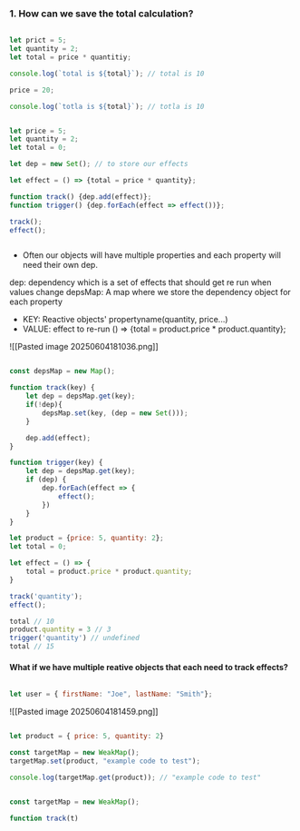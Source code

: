 
### 1. How can we save the total calculation?

```js

let prict = 5;
let quantity = 2;
let total = price * quantitiy;

console.log(`total is ${total}`); // total is 10

price = 20;

console.log(`totla is ${total}`); // totla is 10

```

```js

let price = 5;
let quantity = 2;
let total = 0;

let dep = new Set(); // to store our effects

let effect = () => {total = price * quantity};

function track() {dep.add(effect)};
function trigger() {dep.forEach(effect => effect())};

track();
effect();



```

- Often our objects will have multiple properties and each property will need their own dep.

dep: dependency which is a set of effects that should get re run when values change
depsMap: A map where we store the dependency object for each property
- KEY: Reactive objects' propertyname(quantity, price...)
- VALUE: effect to re-run () => {total = product.price * product.quantity};

![[Pasted image 20250604181036.png]]

```js

const depsMap = new Map();

function track(key) {
	let dep = depsMap.get(key);
	if(!dep){
		depsMap.set(key, (dep = new Set()));
	}

	dep.add(effect);
}

function trigger(key) {
	let dep = depsMap.get(key);
	if (dep) {
		dep.forEach(effect => {
			effect();
		})
	}
}

let product = {price: 5, quantity: 2};
let total = 0;

let effect = () => {
	total = product.price * product.quantity;
}

track('quantity');
effect();

total // 10
product.quantity = 3 // 3
trigger('quantity') // undefined
total // 15

```


#### What if we have multiple reative objects that each need to track effects?

```js

let user = { firstName: "Joe", lastName: "Smith"};

```

![[Pasted image 20250604181459.png]]

```js

let product = { price: 5, quantity: 2}

const targetMap = new WeakMap();
targetMap.set(product, "example code to test");

console.log(targetMap.get(product)); // "example code to test"

```


```js

const targetMap = new WeakMap();

function track(t)


```